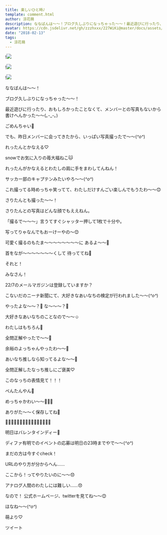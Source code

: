 ```yaml
---
title: 楽しいひと時♪
template: comment.html
author: 涼花萌
description: ななばんは～～！ブログ久しぶりになっちゃった～～！最近遊びに行ったり、おもしろかったことなくて、メンバーとの写真もないから書けへんかった～～(｡-_-｡)...
avatar: https://cdn.jsdelivr.net/gh/zzzhxxx/227WiKi@master/docs/assets/photo/avatar/moe.jpg
date: "2018-02-13"
tags:
  - 涼花萌
---
```


!![](https://cdn.jsdelivr.net/gh/227WiKi/227WiKi-image@master/blog-image/moe-2018-02-13_1.jpg)

!![](https://cdn.jsdelivr.net/gh/227WiKi/227WiKi-image@master/blog-image/moe-2018-02-13_2.jpg)

!![](https://cdn.jsdelivr.net/gh/227WiKi/227WiKi-image@master/blog-image/moe-2018-02-13_3.jpg)






ななばんは～～！





ブログ久しぶりになっちゃった～～！








最近遊びに行ったり、おもしろかったことなくて、メンバーとの写真もないから書けへんかった～～(｡-_-｡)








ごめんちゃい💓







でも、昨日メンバーに会ってきたから、いっぱい写真撮ったで～～(*^o^*)










れったんとかなえる♡








snowでお気に入りの苺大福ねこ🐱









れったんがかなえるとわたしの肩に手をまわしてんねん！





サッカー部のキャプテンみたいやろ〜〜(*^o^*)







これ撮ってる時めっちゃ笑ってて、わたしだけすんごい楽しんでもうたわ〜〜😊












さりたんとも撮った〜〜！










さりたんとの写真はどんな顔でもええねん。




「撮るで〜〜〜」言うてすぐシャッター押して1枚で十分や。





写ってりゃなんでもおーけーやの〜😊




可愛く撮るのもたま〜〜〜〜〜〜〜〜に
あるよ〜〜🤗




首をなが〜〜〜〜〜〜〜くして
待っててね💓











それと！

みなさん！



22/7のメールマガジンは登録していますか？







こないだのニーナ新聞にて、大好きなあいなちの検定が行われました〜〜(*^o^*)





やったよな〜〜？👀
な〜〜〜？👀








大好きなあいなちのことなので〜〜☺️




わたしはもちろん😤





全問正解やったで〜〜🤗






余裕のよっちゃんやったわ〜〜💓



あいなち推しなら知ってるよな〜〜💓








全問正解したなっち推しにご褒美♡







このなっちの表情見て！！！




ぺんたんやん🐧





めっちゃかわい〜〜💓💓💓







ありがた〜〜く保存してね🤗














💝🍫💝🍫💝🍫💝🍫💝🍫💝🍫💝🍫💝🍫



明日はバレンタインディー💝






ディファ有明でのイベントの応募は明日の23時までやで〜〜(*^o^*)




まだの方は今すぐcheck！








URLのやり方が分からへん……


ここから！ってやりたいのに〜〜😞





アナログ人間のわたしには難しい……😞






なので！
公式ホームページ、twitterを見てね〜〜😊









ほなね〜〜(*^o^*)




萌より♡


ツイート



